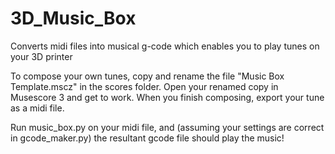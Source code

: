 # 3D_Music_Box
Converts midi files into musical g-code which enables you to play tunes on your 3D printer

To compose your own tunes, copy and rename the file "Music Box Template.mscz" in the scores folder. Open your renamed copy in Musescore 3 and get to work. When you finish composing, export your tune as a midi file.

Run music_box.py on your midi file, and (assuming your settings are correct in gcode_maker.py) the resultant gcode file should play the music!